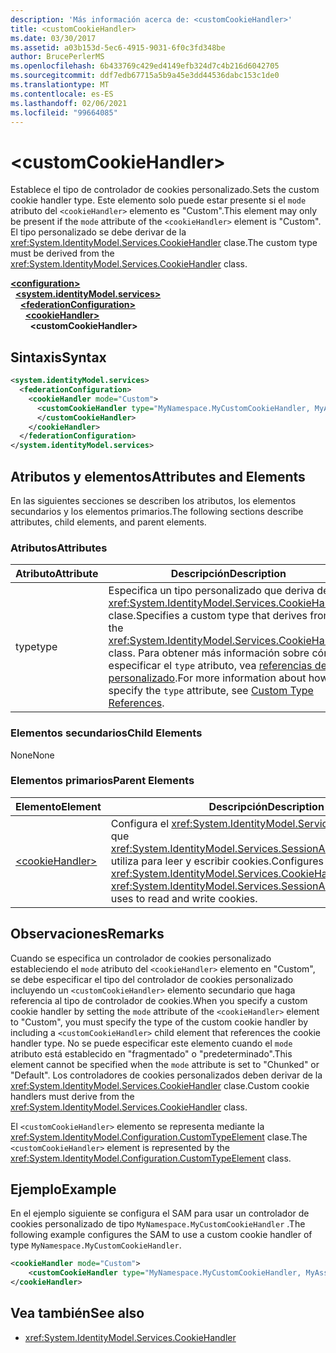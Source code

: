 ```yaml
---
description: 'Más información acerca de: <customCookieHandler>'
title: <customCookieHandler>
ms.date: 03/30/2017
ms.assetid: a03b153d-5ec6-4915-9031-6f0c3fd348be
author: BrucePerlerMS
ms.openlocfilehash: 6b433769c429ed4149efb324d7c4b216d6042705
ms.sourcegitcommit: ddf7edb67715a5b9a45e3dd44536dabc153c1de0
ms.translationtype: MT
ms.contentlocale: es-ES
ms.lasthandoff: 02/06/2021
ms.locfileid: "99664085"
---
```

# \<customCookieHandler>

<span data-ttu-id="0cd82-102">Establece el tipo de controlador de cookies personalizado.</span><span class="sxs-lookup"><span data-stu-id="0cd82-102">Sets the custom cookie handler type.</span></span> <span data-ttu-id="0cd82-103">Este elemento solo puede estar presente si el `mode` atributo del `<cookieHandler>` elemento es "Custom".</span><span class="sxs-lookup"><span data-stu-id="0cd82-103">This element may only be present if the `mode` attribute of the `<cookieHandler>` element is "Custom".</span></span> <span data-ttu-id="0cd82-104">El tipo personalizado se debe derivar de la <xref:System.IdentityModel.Services.CookieHandler> clase.</span><span class="sxs-lookup"><span data-stu-id="0cd82-104">The custom type must be derived from the <xref:System.IdentityModel.Services.CookieHandler> class.</span></span>  
  
[**\<configuration>**](../configuration-element.md)\
&nbsp;&nbsp;[**\<system.identityModel.services>**](system-identitymodel-services.md)\
&nbsp;&nbsp;&nbsp;&nbsp;[**\<federationConfiguration>**](federationconfiguration.md)\
&nbsp;&nbsp;&nbsp;&nbsp;&nbsp;&nbsp;[**\<cookieHandler>**](cookiehandler.md)\
&nbsp;&nbsp;&nbsp;&nbsp;&nbsp;&nbsp;&nbsp;&nbsp;**\<customCookieHandler>**  
  
## <a name="syntax"></a><span data-ttu-id="0cd82-105">Sintaxis</span><span class="sxs-lookup"><span data-stu-id="0cd82-105">Syntax</span></span>  
  
```xml  
<system.identityModel.services>  
  <federationConfiguration>  
    <cookieHandler mode="Custom">  
      <customCookieHandler type="MyNamespace.MyCustomCookieHandler, MyAssembly" >  
      </customCookieHandler>  
    </cookieHandler>  
  </federationConfiguration>  
</system.identityModel.services>  
```  
  
## <a name="attributes-and-elements"></a><span data-ttu-id="0cd82-106">Atributos y elementos</span><span class="sxs-lookup"><span data-stu-id="0cd82-106">Attributes and Elements</span></span>  

 <span data-ttu-id="0cd82-107">En las siguientes secciones se describen los atributos, los elementos secundarios y los elementos primarios.</span><span class="sxs-lookup"><span data-stu-id="0cd82-107">The following sections describe attributes, child elements, and parent elements.</span></span>  
  
### <a name="attributes"></a><span data-ttu-id="0cd82-108">Atributos</span><span class="sxs-lookup"><span data-stu-id="0cd82-108">Attributes</span></span>  
  
|<span data-ttu-id="0cd82-109">Atributo</span><span class="sxs-lookup"><span data-stu-id="0cd82-109">Attribute</span></span>|<span data-ttu-id="0cd82-110">Descripción</span><span class="sxs-lookup"><span data-stu-id="0cd82-110">Description</span></span>|  
|---------------|-----------------|  
|<span data-ttu-id="0cd82-111">type</span><span class="sxs-lookup"><span data-stu-id="0cd82-111">type</span></span>|<span data-ttu-id="0cd82-112">Especifica un tipo personalizado que deriva de la <xref:System.IdentityModel.Services.CookieHandler> clase.</span><span class="sxs-lookup"><span data-stu-id="0cd82-112">Specifies a custom type that derives from the <xref:System.IdentityModel.Services.CookieHandler> class.</span></span> <span data-ttu-id="0cd82-113">Para obtener más información sobre cómo especificar el `type` atributo, vea [referencias de tipo personalizado](../windows-workflow-foundation/index.md).</span><span class="sxs-lookup"><span data-stu-id="0cd82-113">For more information about how to specify the `type` attribute, see [Custom Type References](../windows-workflow-foundation/index.md).</span></span>|  
  
### <a name="child-elements"></a><span data-ttu-id="0cd82-114">Elementos secundarios</span><span class="sxs-lookup"><span data-stu-id="0cd82-114">Child Elements</span></span>  

 <span data-ttu-id="0cd82-115">None</span><span class="sxs-lookup"><span data-stu-id="0cd82-115">None</span></span>  
  
### <a name="parent-elements"></a><span data-ttu-id="0cd82-116">Elementos primarios</span><span class="sxs-lookup"><span data-stu-id="0cd82-116">Parent Elements</span></span>  
  
|<span data-ttu-id="0cd82-117">Elemento</span><span class="sxs-lookup"><span data-stu-id="0cd82-117">Element</span></span>|<span data-ttu-id="0cd82-118">Descripción</span><span class="sxs-lookup"><span data-stu-id="0cd82-118">Description</span></span>|  
|-------------|-----------------|  
|[\<cookieHandler>](cookiehandler.md)|<span data-ttu-id="0cd82-119">Configura el <xref:System.IdentityModel.Services.CookieHandler> que <xref:System.IdentityModel.Services.SessionAuthenticationModule> utiliza para leer y escribir cookies.</span><span class="sxs-lookup"><span data-stu-id="0cd82-119">Configures the <xref:System.IdentityModel.Services.CookieHandler> that the <xref:System.IdentityModel.Services.SessionAuthenticationModule> uses to read and write cookies.</span></span>|  
  
## <a name="remarks"></a><span data-ttu-id="0cd82-120">Observaciones</span><span class="sxs-lookup"><span data-stu-id="0cd82-120">Remarks</span></span>  

 <span data-ttu-id="0cd82-121">Cuando se especifica un controlador de cookies personalizado estableciendo el `mode` atributo del `<cookieHandler>` elemento en "Custom", se debe especificar el tipo del controlador de cookies personalizado incluyendo un `<customCookieHandler>` elemento secundario que haga referencia al tipo de controlador de cookies.</span><span class="sxs-lookup"><span data-stu-id="0cd82-121">When you specify a custom cookie handler by setting the `mode` attribute of the `<cookieHandler>` element to "Custom", you must specify the type of the custom cookie handler by including a `<customCookieHandler>` child element that references the cookie handler type.</span></span> <span data-ttu-id="0cd82-122">No se puede especificar este elemento cuando el `mode` atributo está establecido en "fragmentado" o "predeterminado".</span><span class="sxs-lookup"><span data-stu-id="0cd82-122">This element cannot be specified when the `mode` attribute is set to "Chunked" or "Default".</span></span> <span data-ttu-id="0cd82-123">Los controladores de cookies personalizados deben derivar de la <xref:System.IdentityModel.Services.CookieHandler> clase.</span><span class="sxs-lookup"><span data-stu-id="0cd82-123">Custom cookie handlers must derive from the <xref:System.IdentityModel.Services.CookieHandler> class.</span></span>  
  
 <span data-ttu-id="0cd82-124">El `<customCookieHandler>` elemento se representa mediante la <xref:System.IdentityModel.Configuration.CustomTypeElement> clase.</span><span class="sxs-lookup"><span data-stu-id="0cd82-124">The `<customCookieHandler>` element is represented by the <xref:System.IdentityModel.Configuration.CustomTypeElement> class.</span></span>  
  
## <a name="example"></a><span data-ttu-id="0cd82-125">Ejemplo</span><span class="sxs-lookup"><span data-stu-id="0cd82-125">Example</span></span>  

 <span data-ttu-id="0cd82-126">En el ejemplo siguiente se configura el SAM para usar un controlador de cookies personalizado de tipo `MyNamespace.MyCustomCookieHandler` .</span><span class="sxs-lookup"><span data-stu-id="0cd82-126">The following example configures the SAM to use a custom cookie handler of type `MyNamespace.MyCustomCookieHandler`.</span></span>  
  
```xml  
<cookieHandler mode="Custom">  
    <customCookieHandler type="MyNamespace.MyCustomCookieHandler, MyAssembly" />  
</cookieHandler>  
```  
  
## <a name="see-also"></a><span data-ttu-id="0cd82-127">Vea también</span><span class="sxs-lookup"><span data-stu-id="0cd82-127">See also</span></span>

- <xref:System.IdentityModel.Services.CookieHandler>
